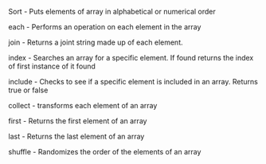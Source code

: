Sort - Puts elements of array in alphabetical or numerical order

each - Performs an operation on each element in the array

join - Returns  a joint string made up of each element.

index - Searches an array for a specific element. If found returns the index of first instance of it found

include - Checks to see if a specific element is included in an array. Returns true or false

collect - transforms each element of an array

first - Returns the first element of an array

last - Returns the last element of an array

shuffle - Randomizes the order of the elements of an array
